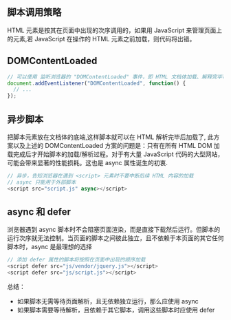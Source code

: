 
## 脚本调用策略
HTML 元素是按其在页面中出现的次序调用的，如果用 JavaScript 来管理页面上的元素,若 JavaScript 在操作的 HTML 元素之前加载，则代码将出错。

## DOMContentLoaded
```js
// 可以使用 监听浏览器的 "DOMContentLoaded" 事件，即 HTML 文档体加载、解释完毕事件 避免出错
document.addEventListener("DOMContentLoaded", function() {
  // ...
});
```

## 异步脚本
把脚本元素放在文档体的底端,这样脚本就可以在 HTML 解析完毕后加载了, 此方案以及上述的 DOMContentLoaded 方案的问题是：只有在所有 HTML DOM 加载完成后才开始脚本的加载/解析过程。对于有大量 JavaScript 代码的大型网站，可能会带来显著的性能损耗。这也是 async 属性诞生的初衷.
```js
// 异步，告知浏览器在遇到 <script> 元素时不要中断后续 HTML 内容的加载
// async 只能用于外部脚本
<script src="script.js" async></script>
```

## async 和 defer
浏览器遇到 async 脚本时不会阻塞页面渲染，而是直接下载然后运行。但脚本的运行次序就无法控制。当页面的脚本之间彼此独立，且不依赖于本页面的其它任何脚本时，async 是最理想的选择

```js
// 添加 defer 属性的脚本将按照在页面中出现的顺序加载
<script defer src="js/vendor/jquery.js"></script>
<script defer src="js/script.js"></script>
```

总结：
* 如果脚本无需等待页面解析，且无依赖独立运行，那么应使用 async
* 如果脚本需要等待解析，且依赖于其它脚本，调用这些脚本时应使用 defer